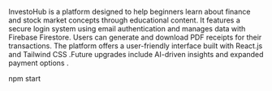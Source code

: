 InvestoHub is a platform designed to help beginners learn about finance and stock market concepts through educational content. It features a secure login system using email authentication and manages data with Firebase Firestore. Users can generate and download PDF receipts for their transactions. The platform offers a user-friendly interface built with React.js and Tailwind CSS .Future upgrades include AI-driven insights and expanded payment options . 


npm start

